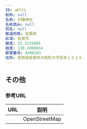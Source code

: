 ```yaml
---
ID: uKlti
総称: null
名称: 印鑰神社
名称読み: null
別名: null
都道府県: 佐賀県
区域: 佐賀市
緯度: 33.3125085
経度: 130.2808034
郵便番号: 8400201
住所: 佐賀県佐賀市大和町大字尼寺１５２８
---
```


## その他

### 参考URL

| URL | 説明          |
| --- | ------------- |
|     | OpenStreetMap |
